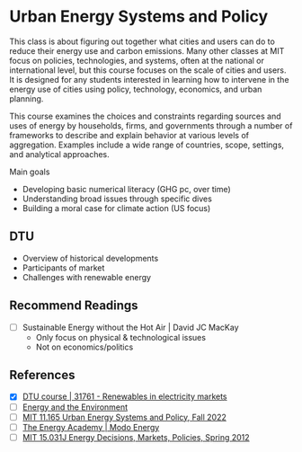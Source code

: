 # Urban Energy Systems and Policy

This class is about figuring out together what cities and users can do to reduce their energy use and carbon emissions. Many other classes at MIT focus on policies, technologies, and systems, often at the national or international level, but this course focuses on the scale of cities and users. It is designed for any students interested in learning how to intervene in the energy use of cities using policy, technology, economics, and urban planning.

This course examines the choices and constraints regarding sources and uses of energy by households, firms, and governments through a number of frameworks to describe and explain behavior at various levels of aggregation. Examples include a wide range of countries, scope, settings, and analytical approaches.

Main goals

- Developing basic numerical literacy (GHG pc, over time)
- Understanding broad issues through specific dives
- Building a moral case for climate action (US focus)

## DTU

- Overview of historical developments
- Participants of market
- Challenges with renewable energy

## Recommend Readings

- [ ] Sustainable Energy without the Hot Air | David JC MacKay
  - Only focus on physical & technological issues
  - Not on economics/politics

## References

- [x] [DTU course | 31761 - Renewables in electricity markets](https://www.youtube.com/@-Renewablesinelectricitymarket/playlists)
- [ ] [Energy and the Environment](https://www.youtube.com/@1008arnette/playlists)
- [ ] [MIT 11.165 Urban Energy Systems and Policy, Fall 2022](https://www.youtube.com/playlist?list=PLUl4u3cNGP63SEOB1q95TFs0hwyf1d7BG)
- [ ] [The Energy Academy | Modo Energy](https://www.youtube.com/playlist?list=PL_lhNBgOJnjQRoyhBzgpvTTQHi-5XHszM)
- [ ] [MIT 15.031J Energy Decisions, Markets, Policies, Spring 2012](https://www.youtube.com/playlist?list=PLUl4u3cNGP62JKM25M14gy0qaHWx3QyjP)
